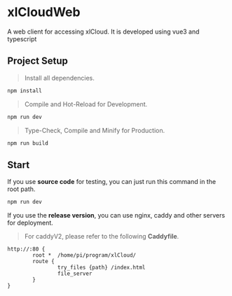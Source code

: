 # xlCloudWeb

A web client for accessing xlCloud. It is developed using vue3 and typescript

## Project Setup
> Install all dependencies.
```sh
npm install
```

> Compile and Hot-Reload for Development.

```sh
npm run dev
```

> Type-Check, Compile and Minify for Production.

```sh
npm run build
```

## Start
If you use **source code** for testing, you can just run this command in the root path.

```sh
npm run dev
```

If you use the **release version**, you can use nginx, caddy and other servers for deployment.

> For caddyV2, please refer to the following **Caddyfile**.
```text
http://:80 {
        root *  /home/pi/program/xlCloud/
        route {
                try_files {path} /index.html
                file_server
        }
}
```